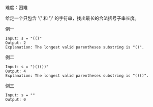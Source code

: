 难度：困难

给定一个只包含 '(' 和 ')' 的字符串，找出最长的合法括号子串长度。

例一
````
Input: s = "(()"
Output: 2
Explanation: The longest valid parentheses substring is "()".
````

例二
````
Input: s = ")()())"
Output: 4
Explanation: The longest valid parentheses substring is "()()".
````

例三
````
Input: s = ""
Output: 0
````









